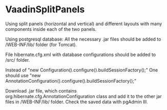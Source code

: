 VaadinSplitPanels
=================
Using split panels (horizontal and vertical) and different layouts with many components inside each of the two panels.


Using postgresql database:
   All the necessary .jar files should be added to /WEB-INF/lib/ folder (for Tomcat).

   File hibernate.cfg.xml with database configurations should be added to /src/ folder.
   
   Instead of "new Configuration().configure().buildSessionFactory();"
   One should use "new AnnotationConfiguration().configure().buildSessionFactory();"
   
   Download .jar file, which contains org.hibernate.cfg.AnnotationConfiguration class and
   add it to the other jar files in /WEB-INF/lib/ folder.
   Check the saved data with pgAdmin III.
